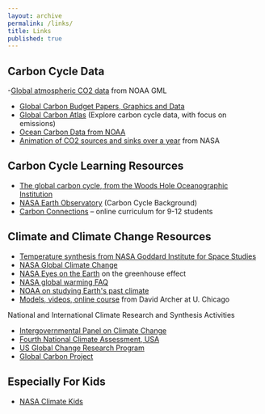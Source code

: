 ```yaml
---
layout: archive
permalink: /links/
title: Links
published: true
---
```



## Carbon Cycle Data

-[Global atmospheric CO2 data](https://gml.noaa.gov/ccgg/trends/) from NOAA GML
- [Global Carbon Budget Papers, Graphics and Data](http://www.globalcarbonproject.org/carbonbudget/) 
- [Global Carbon Atlas](http://www.globalcarbonatlas.org/en/content/welcome-carbon-atlas) (Explore carbon cycle data, with focus on emissions)
- [Ocean Carbon Data from NOAA](https://www.nodc.noaa.gov/ocads/)
- [Animation of CO2 sources and sinks over a year](https://svs.gsfc.nasa.gov/5110) from NASA 

## Carbon Cycle Learning Resources
- [The global carbon cycle, from the Woods Hole Oceanographic Institution](http://www.whoi.edu/feature/carboncycle/)
- [NASA Earth Observatory](http://earthobservatory.nasa.gov/Features/CarbonCycle/) (Carbon Cycle Background)
- [Carbon Connections](http://carbonconnections.bscs.org/) – online curriculum for 9-12 students

## Climate and Climate Change Resources

- [Temperature synthesis from NASA Goddard Institute for Space Studies](http://data.giss.nasa.gov/gistemp/)
- [NASA Global Climate Change](http://climate.nasa.gov/)
- [NASA Eyes on the Earth](http://climate.nasa.gov/causes/) on the greenhouse effect
- [NASA global warming FAQ](https://climate.nasa.gov/faq/)
- [NOAA on studying Earth's past climate](http://www.ncdc.noaa.gov/paleo/globalwarming/home.html)
- [Models, videos, online course](http://forecast.uchicago.edu/) from David Archer at U. Chicago

National and International Climate Research and Synthesis Activities

- [Intergovernmental Panel on Climate Change](http://www.ipcc.ch/)
- [Fourth National Climate Assessment, USA](https://nca2018.globalchange.gov)
- [US Global Change Research Program](http://www.globalchange.gov/)
- [Global Carbon Project](https://www.globalcarbonproject.org/index.htm)

## Especially For Kids

- [NASA Climate Kids](http://climatekids.nasa.gov/)







